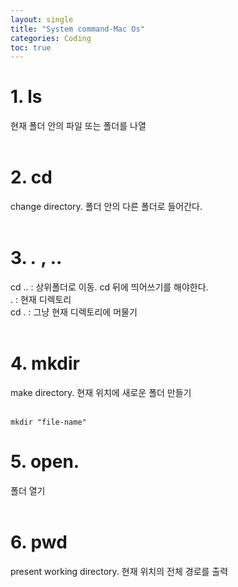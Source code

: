 ```yaml
---
layout: single
title: "System command-Mac Os"
categories: Coding
toc: true
---
```


# 1. ls
현재 폴더 안의 파일 또는 폴더를 나열<br><br>

# 2. cd
change directory. 폴더 안의 다른 폴더로 들어간다.<br><br>

# 3.   *.*   ,  ..
cd .. : 상위폴더로 이동. cd 뒤에 띄어쓰기를 해야한다.<br>
. : 현재 디렉토리<br>
cd . : 그냥 현재 디렉토리에 머물기 <br><br>

# 4. mkdir 
make directory. 현재 위치에 새로운 폴더 만들기 <br><br>
```
mkdir "file-name"
```

# 5. open.
폴더 열기 <br><br>

# 6. pwd
present working directory. 현재 위치의 전체 경로를 출력<br><br>
